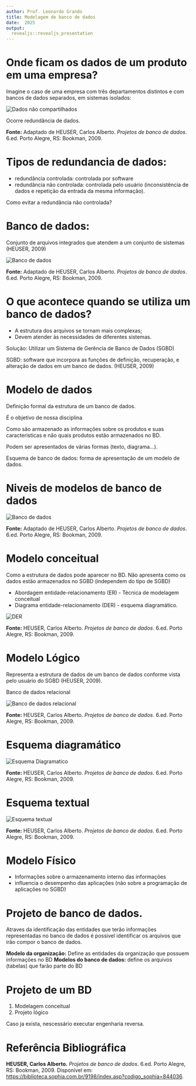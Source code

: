 ```yaml
---
author: Prof. Leonardo Grando
title: Modelagem de banco de dados
date:  2025
output: 
  revealjs::revealjs_presentation
---
```


# Onde ficam os dados de um produto em uma empresa?

Imagine o caso de uma empresa com três departamentos distintos e com bancos de dados separados, em sistemas isolados:

![Dados não compartilhados](imagem/MBD/001.png)

Ocorre redundância de dados.

**Fonte:** Adaptado de HEUSER, Carlos Alberto. *Projetos de banco de dados*. 6.ed. Porto Alegre, RS: Bookman, 2009.

# Tipos de redundancia de dados:

- redundância controlada: controlada por software
- redundância não controlada: controlada pelo usuário (inconsistência de  dados e repetição da entrada da mesma informação). 

Como evitar a redundância não controlada?

# Banco de dados:

Conjunto de arquivos integrados que atendem a um conjunto de sistemas (HEUSER, 2009)

![Banco de dados](imagem/MBD/002.png)

**Fonte:** Adaptado de HEUSER, Carlos Alberto. *Projetos de banco de dados*. 6.ed. Porto Alegre, RS: Bookman, 2009.


# O que acontece quando se utiliza um banco de dados?

- A estrutura dos arquivos se tornam mais complexas;
- Devem atender às necessidades de diferentes sistemas.

Solução: Utilizar um Sistema de Gerência de Banco de Dados (SGBD)

SGBD: software que incorpora as funções de definição, recuperação, e alteração de dados em um banco de dados. (HEUSER, 2009)

# Modelo de dados

Definição formal da estrutura de um banco de dados.

É o objetivo de nossa disciplina

Como são armazenado as informações sobre os produtos e suas caracteristicas e não quais produtos estão armazenados no BD.

Podem ser apresentados de várias formas (texto, diagrama...). 

Esquema de banco de dados: forma de apresentação de um modelo de dados.

# Niveis de modelos de banco de dados

![Banco de dados](imagem/MBD/003.png)

**Fonte:** Adaptado de HEUSER, Carlos Alberto. *Projetos de banco de dados*. 6.ed. Porto Alegre, RS: Bookman, 2009.


# Modelo conceitual

Como a estrutura de dados pode aparecer no BD. Não apresenta como os dados estão armazenados no SGBD (independem do tipo de SGBD)

- Abordagem entidade-relacionamento (ER) - Técnica de modelagem conceitual
- Diagrama entidade-relacionamento (DER) - esquema diagramático.

![DER](imagem/MBD/004.png)

**Fonte:** HEUSER, Carlos Alberto. *Projetos de banco de dados*. 6.ed. Porto Alegre, RS: Bookman, 2009.

# Modelo Lógico

Representa a estrutura de dados de um banco de dados conforme vista pelo usuário do SGBD (HEUSER, 2009).

Banco de dados relacional

![Banco de dados relacional](imagem/MBD/005.png)

**Fonte:** HEUSER, Carlos Alberto. *Projetos de banco de dados*. 6.ed. Porto Alegre, RS: Bookman, 2009.

# Esquema diagramático

![Esquema Diagramatico](imagem/MBD/006.png)

**Fonte:** HEUSER, Carlos Alberto. *Projetos de banco de dados*. 6.ed. Porto Alegre, RS: Bookman, 2009.

# Esquema textual

![Esquema textual](imagem/MBD/007.png)

**Fonte:** HEUSER, Carlos Alberto. *Projetos de banco de dados*. 6.ed. Porto Alegre, RS: Bookman, 2009.

# Modelo Físico

- Informações sobre o armazenamento interno das informações
- influencia o desempenho das aplicações (não sobre a programação de aplicações no SGBD)

# Projeto de banco de dados.

Atraves da identificação das entidades que terão informações representadas no banco de dados é possivel identificar os arquivos que irão compor o banco de dados.

**Modelo da organização:** Define as entidades da organização que possuem informações no BD
**Modelos do banco de dados:** define os arquivos (tabelas) que farão parte do BD

# Projeto de um BD

1. Modelagem conceitual
2. Projeto lógico 

Caso ja exista, nescessário executar engenharia reversa.

# Referência Bibliográfica

**HEUSER, Carlos Alberto.** *Projetos de banco de dados*. 6.ed. Porto Alegre, RS: Bookman, 2009. Disponível em: https://biblioteca.sophia.com.br/9198/index.asp?codigo_sophia=844036.